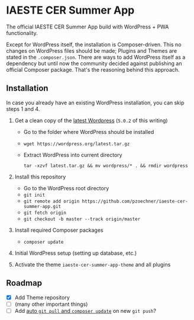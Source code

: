 # IAESTE CER Summer App
The official IAESTE CER Summer App build with WordPress + PWA functionality.

Except for WordPress itself, the installation is Composer-driven. This no changes on WordPress files should be made; Plugins and Themes are stated in the `.composer.json`.
There are ways to add WordPress itself as a dependency but until now the community decided against publishing an official Composer package. That's the reasoning behind this approach. 

## Installation
In case you already have an existing WordPress installation, you can skip steps 1 and 4.

1. Get a clean copy of the [latest Wordpress](https://codex.wordpress.org/Installing_WordPress) (`5.0.2` of this writing)
    * Go to the folder where WordPress should be installed
    * `wget https://wordpress.org/latest.tar.gz`
    * Extract WordPress into current directory
    
      `tar -xzvf latest.tar.gz && mv wordpress/* . && rmdir wordpress`

2. Install this repository
    * Go to the WordPress root directory
    * `git init`
    * `git remote add origin https://github.com/pzoechner/iaeste-cer-summer-app.git`
    * `git fetch origin`
    * `git checkout -b master --track origin/master`

3. Install required Composer packages
    * `composer update`

4. Initial WordPress setup (setting up database, etc.)
5. Activate the theme `iaeste-cer-summer-app-theme` and all plugins


## Roadmap

- [x] Add Theme repository
- [ ] (many other important things)
- [ ] Add [auto `git pull` and `composer update`](https://gist.github.com/noelboss/3fe13927025b89757f8fb12e9066f2fa) on new `git push`?
